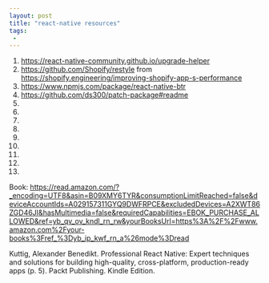 ```yaml
---
layout: post
title: "react-native resources"
tags:
 -
---
```



1. https://react-native-community.github.io/upgrade-helper
1. https://github.com/Shopify/restyle from https://shopify.engineering/improving-shopify-app-s-performance
1. https://www.npmjs.com/package/react-native-btr
1. https://github.com/ds300/patch-package#readme
1. 
1. 
1. 
1. 
1. 
1. 
1. 
1. 
1. 

Book: https://read.amazon.com/?_encoding=UTF8&asin=B09XMY6TYR&consumptionLimitReached=false&deviceAccountIds=A029157311GYQ9DWFRPCE&excludedDevices=A2XWT86ZGD46JI&hasMultimedia=false&requiredCapabilities=EBOK_PURCHASE_ALLOWED&ref=yb_qv_ov_kndl_rn_rw&yourBooksUrl=https%3A%2F%2Fwww.amazon.com%2Fyour-books%3Fref_%3Dyb_ip_kwf_rn_a%26mode%3Dread



Kuttig, Alexander Benedikt. Professional React Native: Expert techniques and solutions for building high-quality, cross-platform, production-ready apps (p. 5). Packt Publishing. Kindle Edition. 
